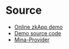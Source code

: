 # Source

* [Online zkApp demo](https://test-zkapp.aurowallet.com/)
* [Demo source code](https://github.com/aurowallet/test-zkapp)
* [Mina-Provider](https://github.com/aurowallet/mina-provider)
